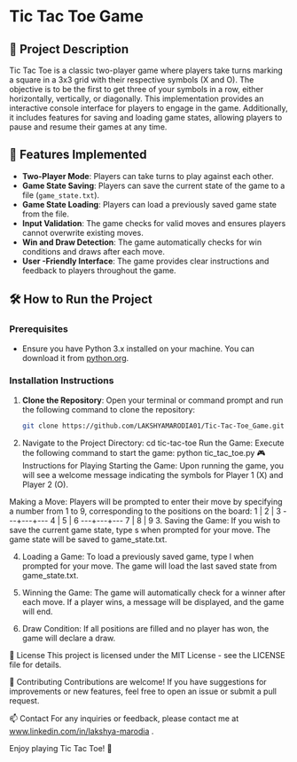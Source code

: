 # Tic Tac Toe Game

## 📜 Project Description

Tic Tac Toe is a classic two-player game where players take turns marking a square in a 3x3 grid with their respective symbols (X and O). The objective is to be the first to get three of your symbols in a row, either horizontally, vertically, or diagonally. This implementation provides an interactive console interface for players to engage in the game. Additionally, it includes features for saving and loading game states, allowing players to pause and resume their games at any time.

## 🚀 Features Implemented

- **Two-Player Mode**: Players can take turns to play against each other.
- **Game State Saving**: Players can save the current state of the game to a file (`game_state.txt`).
- **Game State Loading**: Players can load a previously saved game state from the file.
- **Input Validation**: The game checks for valid moves and ensures players cannot overwrite existing moves.
- **Win and Draw Detection**: The game automatically checks for win conditions and draws after each move.
- **User -Friendly Interface**: The game provides clear instructions and feedback to players throughout the game.

## 🛠️ How to Run the Project

### Prerequisites

- Ensure you have Python 3.x installed on your machine. You can download it from [python.org](https://www.python.org/downloads/).

### Installation Instructions

1. **Clone the Repository**: Open your terminal or command prompt and run the following command to clone the repository:
   ```bash
   git clone https://github.com/LAKSHYAMARODIA01/Tic-Tac-Toe_Game.git
2. Navigate to the Project Directory:
   cd tic-tac-toe
   Run the Game: Execute the following command to start the game:
   python tic_tac_toe.py
🎮 Instructions for Playing
Starting the Game: Upon running the game, you will see a welcome message indicating the symbols for Player 1 (X) and Player 2 (O).

Making a Move: Players will be prompted to enter their move by specifying a number from 1 to 9, corresponding to the positions on the board:
 1 | 2 | 3
---+---+---
 4 | 5 | 6
---+---+---
 7 | 8 | 9
3. Saving the Game: If you wish to save the current game state, type s when prompted for your move. The game state will be saved to game_state.txt.

4. Loading a Game: To load a previously saved game, type l when prompted for your move. The game will load the last saved state from game_state.txt.

5. Winning the Game: The game will automatically check for a winner after each move. If a player wins, a message will be displayed, and the game will end.

6. Draw Condition: If all positions are filled and no player has won, the game will declare a draw.

📄 License
This project is licensed under the MIT License - see the LICENSE file for details.

🤝 Contributing
Contributions are welcome! If you have suggestions for improvements or new features, feel free to open an issue or submit a pull request.

📫 Contact
For any inquiries or feedback, please contact me at www.linkedin.com/in/lakshya-marodia .

Enjoy playing Tic Tac Toe! 🎉




   
